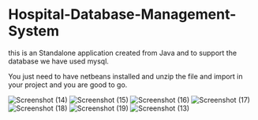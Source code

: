 # Hospital-Database-Management-System
this is an Standalone application created from Java and to support the database we have used mysql.

You just need to have netbeans installed and unzip the file and import in your project and you are good to go.

![Screenshot (14)](https://user-images.githubusercontent.com/64891042/152567239-73f5ee9f-5997-4424-a600-dbc363f5332e.png)
![Screenshot (15)](https://user-images.githubusercontent.com/64891042/152567249-078e6fa8-655b-4808-ad16-7c186530a910.png)
![Screenshot (16)](https://user-images.githubusercontent.com/64891042/152567252-6a5ae08a-c1a7-4ebf-93c3-94770324a5ae.png)
![Screenshot (17)](https://user-images.githubusercontent.com/64891042/152567258-c1c6a2f1-74f2-4136-96e4-2d67b109cf81.png)
![Screenshot (18)](https://user-images.githubusercontent.com/64891042/152567260-047861dc-b669-498c-b67e-018e69cef8b2.png)
![Screenshot (19)](https://user-images.githubusercontent.com/64891042/152567264-9b9f8c2d-c0e9-4b7c-8e6e-f1368fc18362.png)
![Screenshot (13)](https://user-images.githubusercontent.com/64891042/152567267-2b15312c-644b-467c-acb4-c6ba79e2f20c.png)
